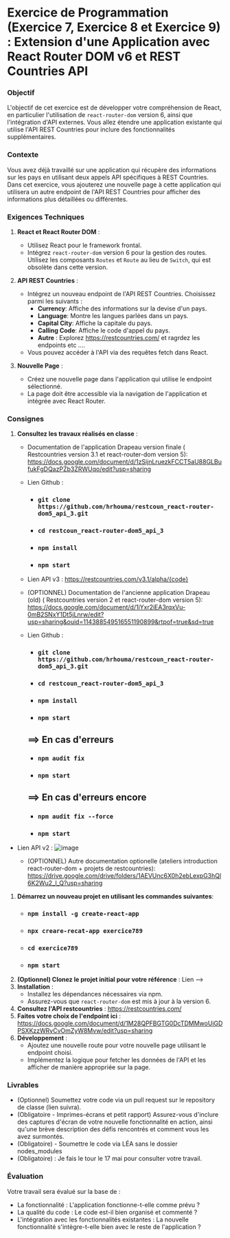 # Exercice de Programmation (Exercice 7, Exercice 8 et Exercice 9) : Extension d'une Application avec React Router DOM v6 et REST Countries API

### Objectif
L'objectif de cet exercice est de développer votre compréhension de React, en particulier l'utilisation de `react-router-dom` version 6, ainsi que l'intégration d'API externes. Vous allez étendre une application existante qui utilise l'API REST Countries pour inclure des fonctionnalités supplémentaires.

### Contexte
Vous avez déjà travaillé sur une application qui récupère des informations sur les pays en utilisant deux appels API spécifiques à REST Countries. Dans cet exercice, vous ajouterez une nouvelle page à cette application qui utilisera un autre endpoint de l'API REST Countries pour afficher des informations plus détaillées ou différentes.

### Exigences Techniques
1. **React et React Router DOM** :
   - Utilisez React pour le framework frontal.
   - Intégrez `react-router-dom` version 6 pour la gestion des routes. Utilisez les composants `Routes` et `Route` au lieu de `Switch`, qui est obsolète dans cette version.
  
2. **API REST Countries** :
   - Intégrez un nouveau endpoint de l'API REST Countries. Choisissez parmi les suivants : 
     - **Currency**: Affiche des informations sur la devise d'un pays.
     - **Language**: Montre les langues parlées dans un pays.
     - **Capital City**: Affiche la capitale du pays.
     - **Calling Code**: Affiche le code d'appel du pays.
     - **Autre** : Explorez https://restcountries.com/ et ragrdez les endpoints etc ....
   - Vous pouvez accéder à l'API via des requêtes fetch dans React.

3. **Nouvelle Page** :
   - Créez une nouvelle page dans l'application qui utilise le endpoint sélectionné.
   - La page doit être accessible via la navigation de l'application et intégrée avec React Router.

### Consignes
1. **Consultez les travaux réalisés en classe** :
    - Documentation de l'application Drapeau version finale ( Restcountries version 3.1 et react-router-dom version 5): https://docs.google.com/document/d/1zSijnLruezkFCCT5aU88GLBufukFgDQazPZb3ZRWUqo/edit?usp=sharing
    - Lien Github :
         - ### `git clone https://github.com/hrhouma/restcoun_react-router-dom5_api_3.git`
         - ### `cd restcoun_react-router-dom5_api_3`
         - ### `npm install`
         - ### `npm start`
    - Lien API v3 : https://restcountries.com/v3.1/alpha/{code}
        
    - (OPTIONNEL) Documentation de l'ancienne application Drapeau (old)  ( Restcountries version 2 et react-router-dom version 5): https://docs.google.com/document/d/1iYxr2iEA3rqxVu-0mB2SNxY1Dt5jLnrw/edit?usp=sharing&ouid=114388549516551190899&rtpof=true&sd=true
    - Lien Github :
         - ### `git clone https://github.com/hrhouma/restcoun_react-router-dom5_api_3.git`
         - ### `cd restcoun_react-router-dom5_api_3`
         - ### `npm install`
         - ### `npm start`
         ## ==> En cas d'erreurs
         - ### `npm audit fix`
         - ### `npm start`
         ## ==> En cas d'erreurs encore
         - ### `npm audit fix --force` 
         - ### `npm start`
- Lien API v2 :
![image](https://github.com/hrhouma/beginingReact/assets/10111526/a4f27890-ad39-42f5-9aa8-41b6fb09d665)

    - (OPTIONNEL) Autre documentation optionelle (ateliers introduction react-router-dom + projets de restcountries): https://drive.google.com/drive/folders/1AEVUnc6X0h2ebLexpG3hQl6K2Wu2_I_Q?usp=sharing
      
1. **Démarrez un nouveau projet en utilisant les commandes suivantes**:  
    - ### `npm install -g create-react-app`
    - ### `npx creare-recat-app exercice789`
    - ### `cd exercice789`
    - ### `npm start`
2. **(Optionnel) Clonez le projet initial pour votre référence** : Lien --> 
5. **Installation** :
   - Installez les dépendances nécessaires via npm.
   - Assurez-vous que `react-router-dom` est mis à jour à la version 6.
6. **Consultez l'API restcountries** : https://restcountries.com/
7. **Faites votre choix de l'endpoint ici** : https://docs.google.com/document/d/1M28QPFBGTG0DcTDMMwoUiGDPSXKzzWRyCvOmZyW8Mvw/edit?usp=sharing
8. **Développement** :
   - Ajoutez une nouvelle route pour votre nouvelle page utilisant le endpoint choisi.
   - Implémentez la logique pour fetcher les données de l'API et les afficher de manière appropriée sur la page.

### Livrables
- (Optionnel) Soumettez votre code via un pull request sur le repository de classe (lien suivra). 
- (Obligatoire - Imprimes-écrans et petit rapport) Assurez-vous d'inclure des captures d'écran de votre nouvelle fonctionnalité en action, ainsi qu'une brève description des défis rencontrés et comment vous les avez surmontés.
- (Obligatoire) - Soumettre le code via LÉA sans le dossier nodes_modules
- (Obligatoire) : Je fais le tour le 17 mai pour consulter votre travail. 

### Évaluation
Votre travail sera évalué sur la base de :
   - La fonctionnalité : L'application fonctionne-t-elle comme prévu ?
   - La qualité du code : Le code est-il bien organisé et commenté ?
   - L'intégration avec les fonctionnalités existantes : La nouvelle fonctionnalité s'intègre-t-elle bien avec le reste de l'application ?
